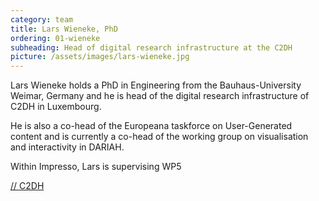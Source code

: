 ```yaml
---
category: team
title: Lars Wieneke, PhD
ordering: 01-wieneke
subheading: Head of digital research infrastructure at the C2DH
picture: /assets/images/lars-wieneke.jpg
---
```


Lars Wieneke holds a PhD in Engineering from the Bauhaus-University Weimar, Germany and he is head of the digital research infrastructure of C2DH in Luxembourg.

He is also a co-head of the Europeana taskforce on User-Generated content and is currently a co-head of the working group on visualisation and interactivity in DARIAH.

Within Impresso, Lars is supervising WP5

[// C2DH](https://www.c2dh.uni.lu/people/lars-wieneke)